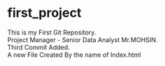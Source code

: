 # first_project
This is my First Git Repository.<br>
Project Manager - Senior Data Analyst Mr.MOHSIN.
<br> Third Commit Added.
<br>
A new File Created By the name of Index.html
